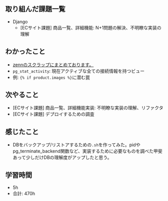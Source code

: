 ## 取り組んだ課題一覧

- Django
    - [ECサイト課題] 商品一覧、詳細機能: N+1問題の解決、不明瞭な実装の理解
## わかったこと
- [zennのスクラップにまとめております。](https://zenn.dev/r2i5w/scraps/a383da7193c586)
- `pg_stat_activity`: 現在アクティブな全ての接続情報を持つビュー
- 例: `{% if product.images %}`に潜む罠
## 次やること

- [ECサイト課題] 商品一覧、詳細機能実装: 不明瞭な実装の理解、リファクタ
-  [ECサイト課題] デプロイするための調査

## 感じたこと
- DBをバックアップ/リストアするための`.sh`を作ってみた。pidやpg_terminate_backend関数など、実装するために必要なものを調べた甲斐あって少しだけDBの理解度がアップしたと思う。
## 学習時間

- 5h
- 合計: 470h